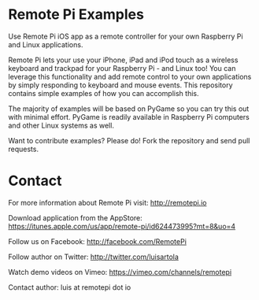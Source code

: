 Remote Pi Examples
==================

Use Remote Pi iOS app as a remote controller for your own Raspberry Pi and Linux applications.

Remote Pi lets your use your iPhone, iPad and iPod touch as a wireless keyboard and trackpad for your Raspberry Pi - and Linux too! You can leverage this functionality and add remote control to your own applications by simply responding to keyboard and mouse events. This repository contains simple examples of how you can accomplish this.

The majority of examples will be based on PyGame so you can try this out with minimal effort. PyGame is readily available in Raspberry Pi computers and other Linux systems as well. 

Want to contribute examples? Please do! Fork the repository and send pull requests.

Contact
=======

For more information about Remote Pi visit: http://remotepi.io

Download application from the AppStore: https://itunes.apple.com/us/app/remote-pi/id624473995?mt=8&uo=4

Follow us on Facebook: http://facebook.com/RemotePi

Follow author on Twitter: http://twitter.com/luisartola

Watch demo videos on Vimeo: https://vimeo.com/channels/remotepi

Contact author: luis at remotepi dot io


